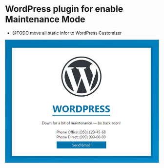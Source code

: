 # WordPress plugin for enable Maintenance Mode

- @TODO move all static infor to WordPress Customizer

![screenshot](screenshot.png)
